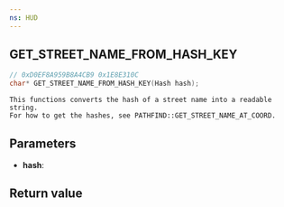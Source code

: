 ```yaml
---
ns: HUD
---
```

## GET_STREET_NAME_FROM_HASH_KEY

```c
// 0xD0EF8A959B8A4CB9 0x1E8E310C
char* GET_STREET_NAME_FROM_HASH_KEY(Hash hash);
```

```
This functions converts the hash of a street name into a readable string.  
For how to get the hashes, see PATHFIND::GET_STREET_NAME_AT_COORD.  
```

## Parameters
* **hash**: 

## Return value
